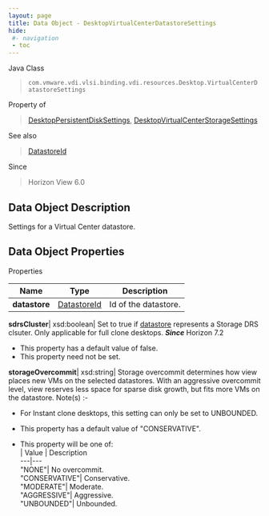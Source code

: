 ```yaml
---
layout: page
title: Data Object - DesktopVirtualCenterDatastoreSettings
hide:
 #- navigation
 - toc
---
```






Java Class  
> `com.vmware.vdi.vlsi.binding.vdi.resources.Desktop.VirtualCenterDatastoreSettings`

Property of  
> [DesktopPersistentDiskSettings](vdi.resources.Desktop.PersistentDiskSettings.md#field_detail), [DesktopVirtualCenterStorageSettings](vdi.resources.Desktop.VirtualCenterStorageSettings.md#field_detail)

See also  
> [DatastoreId](vdi.entity.DatastoreId.md)

Since  
> Horizon View 6.0


## Data Object Description 

Settings for a Virtual Center datastore. 

## Data Object Properties

Properties

Name |  Type |  Description   
---|---|---  
**datastore**| [DatastoreId](vdi.entity.DatastoreId.md)|  Id of the datastore.   
  
**sdrsCluster**|  xsd:boolean|  Set to true if [datastore](vdi.resources.Desktop.VirtualCenterDatastoreSettings.md#datastore) represents a Storage DRS clsuter. Only applicable for full clone desktops.  **_Since_** Horizon 7.2  


  * This property has a default value of false.
* This property need not be set.

  
**storageOvercommit**|  xsd:string|  Storage overcommit determines how view places new VMs on the selected datastores. With an aggressive overcommit level, view reserves less space for sparse disk growth, but fits more VMs on the datastore. Note(s) :-  


  * For Instant clone desktops, this setting can only be set to UNBOUNDED.

  


  * This property has a default value of "CONSERVATIVE".
  * This property will be one of:  
|  Value |  Description   
---|---  
"NONE"| No overcommit.  
"CONSERVATIVE"| Conservative.  
"MODERATE"| Moderate.  
"AGGRESSIVE"| Aggressive.  
"UNBOUNDED"| Unbounded.  

  
  
  
   
  
  
